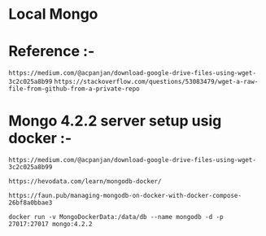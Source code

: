 # Local Mongo

# Reference :- 

`https://medium.com/@acpanjan/download-google-drive-files-using-wget-3c2c025a8b99`
`https://stackoverflow.com/questions/53083479/wget-a-raw-file-from-github-from-a-private-repo`

# Mongo 4.2.2 server setup usig docker :- 

`https://medium.com/@acpanjan/download-google-drive-files-using-wget-3c2c025a8b99`

`https://hevodata.com/learn/mongodb-docker/`

`https://faun.pub/managing-mongodb-on-docker-with-docker-compose-26bf8a0bbae3`

```
docker run -v MongoDockerData:/data/db --name mongodb -d -p 27017:27017 mongo:4.2.2 
```
